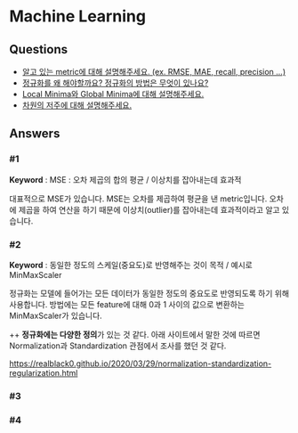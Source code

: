 # Machine Learning  

## Questions  
* [알고 있는 metric에 대해 설명해주세요. (ex. RMSE, MAE, recall, precision ...)](#1)  
* [정규화를 왜 해야할까요? 정규화의 방법은 무엇이 있나요?](#2)  
* [Local Minima와 Global Minima에 대해 설명해주세요.](#3)  
* [차원의 저주에 대해 설명해주세요.](#4)  

## Answers
### #1

**Keyword** : MSE : 오차 제곱의 합의 평균 / 이상치를 잡아내는데 효과적

대표적으로 MSE가 있습니다. MSE는 오차를 제곱하여 평균을 낸 metric입니다. 오차에 제곱을 하여 연산을 하기 때문에 이상치(outlier)를 잡아내는데 효과적이라고 알고 있습니다.



### #2

**Keyword** : 동일한 정도의 스케일(중요도)로 반영해주는 것이 목적 / 예시로 MinMaxScaler

정규화는 모델에 들어가는 모든 데이터가 동일한 정도의 중요도로 반영되도록 하기 위해 사용합니다. 방법에는 모든 feature에 대해 0과 1 사이의 값으로 변환하는 MinMaxScaler가 있습니다. 



++ **정규화에는 다양한 정의**가 있는 것 같다. 아래 사이트에서 말한 것에 따르면 Normalization과 Standardization 관점에서 조사를 했던 것 같다.

https://realblack0.github.io/2020/03/29/normalization-standardization-regularization.html

### #3
### #4